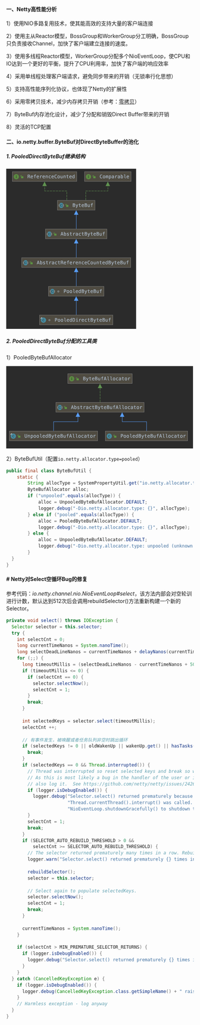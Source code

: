#### 一、Netty高性能分析

1）使用NIO多路复用技术，使其能高效的支持大量的客户端连接

2）使用主从Reactor模型，BossGroup和WorkerGroup分工明确，BossGroup只负责接收Channel，加快了客户端建立连接的速度。

3）使用多线程Reactor模型，WorkerGroup分配多个NioEventLoop，使CPU和IO达到一个更好的平衡，提升了CPU利用率，加快了客户端的响应效率

4）采用单线程处理客户端请求，避免同步带来的开销（无锁串行化思想）

5）支持高性能序列化协议，也体现了Netty的扩展性

6）采用零拷贝技术，减少内存拷贝开销（参考：[零拷贝](../8.linux/2.零拷贝.md)）

7）ByteBuf内存池化设计，减少了分配和销毁Direct Buffer带来的开销

8）灵活的TCP配置

#### 二、io.netty.buffer.ByteBuf对DirectByteBuffer的池化

##### 1. PooledDirectByteBuf继承结构

<img src="../../../src/main/resources/picture/image-20210206212022073.png" alt="image-20210206212022073" style="zoom:50%;" />

##### 2. PooledDirectByteBuf分配的工具类

1）PooledByteBufAllocator

<img src="../../../src/main/resources/picture/image-20210206120830201.png" alt="image-20210206120830201" style="zoom:50%;" />

2）ByteBufUtil（配置`io.netty.allocator.type=pooled`）

```java
public final class ByteBufUtil {				
	static {
        String allocType = SystemPropertyUtil.get("io.netty.allocator.type", "unpooled").toLowerCase(Locale.US).trim();
        ByteBufAllocator alloc;
        if ("unpooled".equals(allocType)) {
            alloc = UnpooledByteBufAllocator.DEFAULT;
            logger.debug("-Dio.netty.allocator.type: {}", allocType);
        } else if ("pooled".equals(allocType)) {
            alloc = PooledByteBufAllocator.DEFAULT;
            logger.debug("-Dio.netty.allocator.type: {}", allocType);
        } else {
            alloc = UnpooledByteBufAllocator.DEFAULT;
            logger.debug("-Dio.netty.allocator.type: unpooled (unknown: {})", allocType);
        }
  }
}
```

#### # Netty对Select空循环Bug的修复

参考代码：*io.netty.channel.nio.NioEventLoop#select*，该方法内部会对空轮训进行计数，默认达到512次后会调用rebuildSelector()方法重新构建一个新的Selector。

```java
private void select() throws IOException {
  Selector selector = this.selector;
  try {
    int selectCnt = 0;
    long currentTimeNanos = System.nanoTime();
    long selectDeadLineNanos = currentTimeNanos + delayNanos(currentTimeNanos);
    for (;;) {
      long timeoutMillis = (selectDeadLineNanos - currentTimeNanos + 500000L) / 1000000L;
      if (timeoutMillis <= 0) {
        if (selectCnt == 0) {
          selector.selectNow();
          selectCnt = 1;
        }
        break;
      }

      int selectedKeys = selector.select(timeoutMillis);
      selectCnt ++;
			
      // 有事件发生，被唤醒或者任务队列非空时跳出循环
      if (selectedKeys != 0 || oldWakenUp || wakenUp.get() || hasTasks()) {
        break;
      }
      if (selectedKeys == 0 && Thread.interrupted()) {
        // Thread was interrupted so reset selected keys and break so we not run into a busy loop.
        // As this is most likely a bug in the handler of the user or it's client library we will
        // also log it.  See https://github.com/netty/netty/issues/2426
        if (logger.isDebugEnabled()) {
          logger.debug("Selector.select() returned prematurely because " +
                       "Thread.currentThread().interrupt() was called. Use " +
                       "NioEventLoop.shutdownGracefully() to shutdown the NioEventLoop.");
        }
        selectCnt = 1;
        break;
      }
      if (SELECTOR_AUTO_REBUILD_THRESHOLD > 0 &&
          selectCnt >= SELECTOR_AUTO_REBUILD_THRESHOLD) {
        // The selector returned prematurely many times in a row. Rebuild the selector to work around the problem.
        logger.warn("Selector.select() returned prematurely {} times in a row; rebuilding selector.", selectCnt);

        rebuildSelector();
        selector = this.selector;

        // Select again to populate selectedKeys.
        selector.selectNow();
        selectCnt = 1;
        break;
      }

      currentTimeNanos = System.nanoTime();
    }

    if (selectCnt > MIN_PREMATURE_SELECTOR_RETURNS) {
      if (logger.isDebugEnabled()) {
        logger.debug("Selector.select() returned prematurely {} times in a row.", selectCnt - 1);
      }
    }
  } catch (CancelledKeyException e) {
    if (logger.isDebugEnabled()) {
      logger.debug(CancelledKeyException.class.getSimpleName() + " raised by a Selector - JDK bug?", e);
    }
    // Harmless exception - log anyway
  }
}
```

